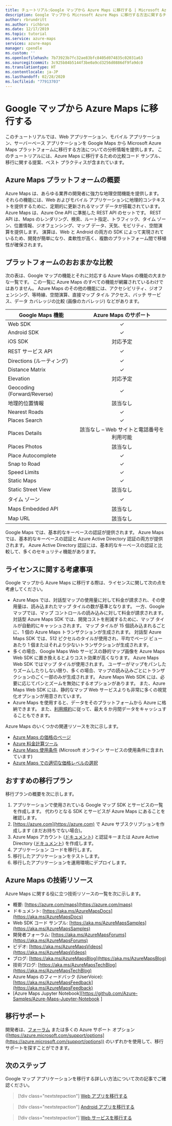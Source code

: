 ```yaml
---
title: チュートリアル:Google マップから Azure Maps に移行する | Microsoft Azure Maps
description: Google マップから Microsoft Azure Maps に移行する方法に関するチュートリアル。 ガイダンスでは、Azure Maps の API と SDK への切り替え方法について説明します。
author: rbrundritt
ms.author: richbrun
ms.date: 12/17/2019
ms.topic: tutorial
ms.service: azure-maps
services: azure-maps
manager: cpendle
ms.custom: ''
ms.openlocfilehash: 7b73923b7fc32ae83bfc8405d074835c02031a63
ms.sourcegitcommit: 3c925b84b5144f3be0a9cd3256d0886df9fa9dc0
ms.translationtype: HT
ms.contentlocale: ja-JP
ms.lasthandoff: 02/28/2020
ms.locfileid: "77913703"
---
```

# <a name="migrate-from-google-maps-to-azure-maps"></a>Google マップから Azure Maps に移行する

このチュートリアルでは、Web アプリケーション、モバイル アプリケーション、サーバーベース アプリケーションを Google Maps から Microsoft Azure Maps プラットフォームに移行する方法についての分析情報を提供します。 このチュートリアルには、Azure Maps に移行するための比較コード サンプル、移行に関する提案、ベスト プラクティスが含まれています。

## <a name="azure-maps-platform-overview"></a>Azure Maps プラットフォームの概要

Azure Maps は、あらゆる業界の開発者に強力な地理空間機能を提供します。 それらの機能には、Web およびモバイル アプリケーションに地理的コンテキストを提供するために、定期的に更新されるマップ データが搭載されています。 Azure Maps は、Azure One API に準拠した REST API のセットです。 REST API は、Maps のレンダリング、検索、ルート指定、トラフィック、タイム ゾーン、位置情報、ジオフェンシング、マップ データ、天気、モビリティ、空間演算を提供します。 演算は、Web と Android の両方の SDK によって実現されているため、開発が簡単になり、柔軟性が高く、複数のプラットフォーム間で移植性が確保されます。

## <a name="high-level-platform-comparison"></a>プラットフォームのおおまかな比較

次の表は、Google マップの機能とそれに対応する Azure Maps の機能の大まかな一覧です。 この一覧に Azure Maps のすべての機能が網羅されているわけではありません。 Azure Maps のその他の機能には、アクセシビリティ、ジオフェンシング、等時線、空間演算、直接マップ タイル アクセス、バッチ サービス、データ カバレッジの比較 (画像のカバレッジ) などがあります。

| Google Maps 機能         | Azure Maps のサポート                     |
|-----------------------------|:--------------------------------------:|
| Web SDK                     | ✓                                      |
| Android SDK                 | ✓                                      |
| iOS SDK                     | 対応予定                                |
| REST サービス API           | ✓                                      |
| Directions (ルーティング)        | ✓                                      |
| Distance Matrix             | ✓                                      |
| Elevation                   | 対応予定                                |
| Geocoding (Forward/Reverse) | ✓                                      |
| 地理的位置情報                 | 該当なし                                    |
| Nearest Roads               | ✓                                      |
| Places Search               | ✓                                      |
| Places Details              | 該当なし – Web サイトと電話番号を利用可能 |
| Places Photos               | 該当なし                                    |
| Place Autocomplete          | ✓                                      |
| Snap to Road                | ✓                                      |
| Speed Limits                | ✓                                      |
| Static Maps                 | ✓                                      |
| Static Street View          | 該当なし                                    |
| タイム ゾーン                   | ✓                                      |
| Maps Embedded API           | 該当なし                                    |
| Map URL                    | 該当なし                                    |

Google Maps では、基本的なキーベースの認証が提供されます。 Azure Maps では、基本的なキーベースの認証と Azure Active Directory 認証の両方が提供されます。 Azure Active Directory 認証には、基本的なキーベースの認証と比較して、多くのセキュリティ機能があります。

## <a name="licensing-considerations"></a>ライセンスに関する考慮事項

Google マップから Azure Maps に移行する際は、ライセンスに関して次の点を考慮してください。

- Azure Maps では、対話型マップの使用量に対して料金が請求され、その使用量は、読み込まれたマップ タイルの数が基準となります。 一方、Google マップでは、マップ コントロールの読み込みに対して料金が請求されます。 対話型 Azure Maps SDK では、開発コストを削減するために、マップ タイルが自動的にキャッシュされます。 マップ タイルが 15 個読み込まれるごとに、1 個の Azure Maps トランザクションが生成されます。 対話型 Azure Maps SDK では、512 ピクセルのタイルが使用され、平均でページ ビューあたり 1 個またはそれより少ないトランザクションが生成されます。
- 多くの場合、Google Maps Web サービスの静的マップ画像を Azure Maps Web SDK に置き換えるとよりコスト効果が高くなります。 Azure Maps Web SDK ではマップ タイルが使用されます。 ユーザーがマップをパンしたりズームしたりしない限り、多くの場合、マップの読み込みごとにトランザクションのごく一部のみが生成されます。 Azure Maps Web SDK には、必要に応じてパンとズームを無効にするオプションがあります。 また、Azure Maps Web SDK には、静的なマップ Web サービスよりも非常に多くの視覚化オプションが用意されています。
- Azure Maps を使用すると、データをそのプラットフォームから Azure に格納できます。 また、[利用規約](https://www.microsoftvolumelicensing.com/DocumentSearch.aspx?Mode=3&DocumentTypeId=46)に従って、最大 6 か月間データをキャッシュすることもできます。

Azure Maps のいくつかの関連リソースを次に示します。

- [Azure Maps の価格のページ](https://azure.microsoft.com/pricing/details/azure-maps/)
- [Azure 料金計算ツール](https://azure.microsoft.com/pricing/calculator/?service=azure-maps)
- [Azure Maps 使用条件](https://www.microsoftvolumelicensing.com/DocumentSearch.aspx?Mode=3&DocumentTypeId=46) (Microsoft オンライン サービスの使用条件に含まれています)
- [Azure Maps での適切な価格レベルの選択](https://docs.microsoft.com/azure/azure-maps/choose-pricing-tier)

## <a name="suggested-migration-plan"></a>おすすめの移行プラン

移行プランの概要を次に示します。

1. アプリケーションで使用されている Google マップ SDK とサービスの一覧を作成します。 代わりとなる SDK とサービスが Azure Maps にあることを確認します。
2. [https://azure.com](https://azure.com) で Azure サブスクリプションを作成します (まだお持ちでない場合)。
3. Azure Maps アカウント ([ドキュメント](https://docs.microsoft.com/azure/azure-maps/how-to-manage-account-keys)) と認証キーまたは Azure Active Directory ([ドキュメント](https://docs.microsoft.com/azure/azure-maps/how-to-manage-authentication)) を作成します。
4. アプリケーション コードを移行します。
5. 移行したアプリケーションをテストします。
6. 移行したアプリケーションを運用環境にデプロイします。

## <a name="azure-maps-technical-resources"></a>Azure Maps の技術リソース

Azure Maps に関する役に立つ技術リソースの一覧を次に示します。

- 概要: [https://azure.com/maps](https://azure.com/maps)
- ドキュメント: [https://aka.ms/AzureMapsDocs](https://aka.ms/AzureMapsDocs)
- Web SDK コード サンプル: [https://aka.ms/AzureMapsSamples](https://aka.ms/AzureMapsSamples)
- 開発者フォーラム: [https://aka.ms/AzureMapsForums](https://aka.ms/AzureMapsForums)
- ビデオ: [https://aka.ms/AzureMapsVideos](https://aka.ms/AzureMapsVideos)
- ブログ: [https://aka.ms/AzureMapsBlog](https://aka.ms/AzureMapsBlog)
- 技術ブログ: [https://aka.ms/AzureMapsTechBlog](https://aka.ms/AzureMapsTechBlog)
- Azure Maps のフィードバック (UserVoice): [https://aka.ms/AzureMapsFeedback](https://aka.ms/AzureMapsFeedback)
- [Azure Maps Jupyter Notebook][https://github.com/Azure-Samples/Azure-Maps-Jupyter-Notebook ]

## <a name="migration-support"></a>移行サポート

開発者は、[フォーラム](https://aka.ms/AzureMapsForums) または多くの Azure サポート オプション ([https://azure.microsoft.com/support/options](https://azure.microsoft.com/support/options)) のいずれかを使用して、移行サポートを探すことができます。

## <a name="next-steps"></a>次のステップ

Google マップ アプリケーションを移行する詳しい方法について次の記事でご確認ください。

> [!div class="nextstepaction"]
> [Web アプリを移行する](migrate-from-google-maps-web-app.md)

> [!div class="nextstepaction"]
> [Android アプリを移行する](migrate-from-google-maps-android-app.md)

> [!div class="nextstepaction"]
> [Web サービスを移行する](migrate-from-google-maps-web-services.md)
